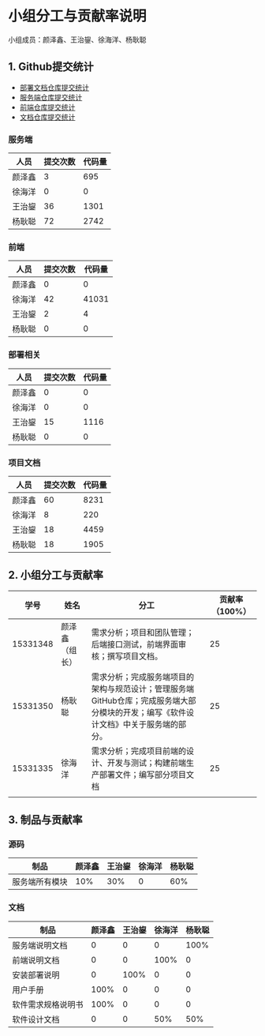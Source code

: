 # 小组分工与贡献率说明

小组成员：颜泽鑫、王治鋆、徐海洋、杨耿聪



## 1. Github提交统计

* [部署文档仓库提交统计](https://github.com/TheYelda/Deployment/graphs/contributors)
* [服务端仓库提交统计](https://github.com/TheYelda/AppServer/graphs/contributors)
* [前端仓库提交统计](https://github.com/TheYelda/AppClient/graphs/contributors)
* [文档仓库提交统计](https://github.com/TheYelda/Dashboard/graphs/contributors)

### 服务端

| 人员 | 提交次数 | 代码量 |
| --- | --- | --- |
| 颜泽鑫 | 3 | 695 |
| 徐海洋 | 0 | 0 |
| 王治鋆 | 36 | 1301 |
| 杨耿聪 | 72 | 2742 |

### 前端

| 人员 | 提交次数 | 代码量 |
| --- | --- | --- |
| 颜泽鑫 | 0 | 0 |
| 徐海洋 | 42 | 41031 |
| 王治鋆 | 2 | 4 |
| 杨耿聪 | 0 | 0 |

### 部署相关

| 人员 | 提交次数 | 代码量 |
| --- | --- | --- |
| 颜泽鑫 | 0 | 0 |
| 徐海洋 | 0 | 0 |
| 王治鋆 | 15 | 1116 |
| 杨耿聪 | 0 | 0 |

### 项目文档

| 人员 | 提交次数 | 代码量 |
| --- | --- | --- |
| 颜泽鑫 | 60 | 8231 |
| 徐海洋 | 8 | 220 |
| 王治鋆 | 18 | 4459 |
| 杨耿聪 | 18 | 1905 |

## 2. 小组分工与贡献率


| 学号 | 姓名 | 分工 | 贡献率（100%） |
| --- | --- | --- | --- |
| 15331348 | 颜泽鑫（组长） | 需求分析；项目和团队管理；后端接口测试，前端界面审核；撰写项目文档。 | 25 |
| 15331350 | 杨耿聪 | 需求分析；完成服务端项目的架构与规范设计；管理服务端GitHub仓库；完成服务端大部分模块的开发；编写《软件设计文档》中关于服务端的部分。 | 25 |
| 15331335 | 徐海洋 | 需求分析；完成项目前端的设计、开发与测试；构建前端生产部署文件；编写部分项目文档 | 25 |
|  |  |  |  |


## 3. 制品与贡献率

### 源码


| 制品 | 颜泽鑫 | 王治鋆 | 徐海洋 | 杨耿聪 |
| --- | --- | --- | --- | --- |
| 服务端所有模块 | 10% | 30% | 0 | 60% |

### 文档


| 制品 | 颜泽鑫 | 王治鋆 | 徐海洋 | 杨耿聪 |
| --- | --- | --- | --- | --- |
| 服务端说明文档 | 0 | 0 | 0 | 100% |
| 前端说明文档 | 0 | 0 | 100% | 0 |
| 安装部署说明 | 0 | 100% | 0 | 0 |
| 用户手册 | 100% | 0 | 0 | 0 |
| 软件需求规格说明书 | 100% | 0 | 0 | 0 |
| 软件设计文档 | 0 | 0 | 50% | 50% |
